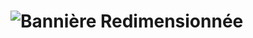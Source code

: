# ![Bannière Redimensionnée](https://i.pinimg.com/736x/a1/c0/ad/a1c0ad20ba1bae63cab755e107a88804.jpg)

